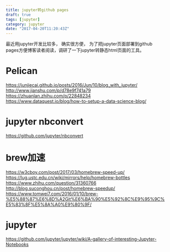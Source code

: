 ```yaml
---
title: jupyter转github pages
draft: true
tags: [jupyter]
category: jupyter
date: "2017-04-20T11:20:43Z"
---
```


最近用jupyter开发比较多， 确实很方便， 为了把jupyter页面部署到github pages方便博客读者阅读，调研了一下jupyter转静态html页面的工具。

<!-- more -->

# Pelican
https://junjiecai.github.io/posts/2016/Jun/10/blog_with_jupyter/
http://www.jianshu.com/p/d78e9f741a79
https://zhuanlan.zhihu.com/p/22848234
https://www.dataquest.io/blog/how-to-setup-a-data-science-blog/

# jupyter nbconvert
https://github.com/jupyter/nbconvert

# brew加速
https://w3cboy.com/post/2017/03/homebrew-speed-up/
https://lug.ustc.edu.cn/wiki/mirrors/help/homebrew-bottles
https://www.zhihu.com/question/31360766
http://blog.suconghou.cn/post/homebrew-speedup/
https://www.tomwei7.com/2016/01/10/brew-%E5%88%87%E6%8D%A2Git%E6%BA%90%E5%92%8C%E9%95%9C%E5%83%8F%E5%8A%A0%E9%80%9F/

# jupyter
https://github.com/jupyter/jupyter/wiki/A-gallery-of-interesting-Jupyter-Notebooks
